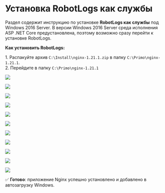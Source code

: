 # Установка RobotLogs как службы 
Раздел содержит инструкцию по установке **RobotLogs как службы** под Windows 2016 Server. В версии Windows 2016 Server среда исполнения ASP .NET Core предустановлена, поэтому возможно сразу перейти к установке RobotLogs. 

**Как установить RobotLogs:**

1\. Распакуйте архив `C:\Install\nginx-1.21.1.zip` в папку `C:\Primo\nginx-1.21.1`.\
2\. Перейдите в папку `C:\Primo\nginx-1.21.1`

![](<../../../.gitbook/assets/>)

![](<../../../.gitbook/assets/>)

![](<../../../.gitbook/assets/>)

![](<../../../.gitbook/assets/>)

![](<../../../.gitbook/assets/>)

![](<../../../.gitbook/assets/>)

![](<../../../.gitbook/assets/>)

![](<../../../.gitbook/assets/>)

![](<../../../.gitbook/assets/>)

![](<../../../.gitbook/assets/>)

![](<../../../.gitbook/assets/>)


:white_check_mark: **Готово**: приложение Nginx успешно установлено и добавлено в автозагрузку Windows.

